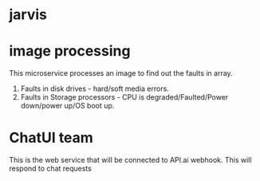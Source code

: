 # jarvis
# image processing

This microservice processes an image to find out the faults in array.
1. Faults in disk drives - hard/soft media errors.
2. Faults in Storage processors - CPU is degraded/Faulted/Power down/power up/OS boot up.


# ChatUI team
This is the web service that will be connected to API.ai webhook.
This will respond to chat requests

